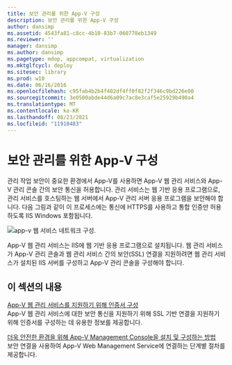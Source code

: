 ```yaml
---
title: 보안 관리를 위한 App-V 구성
description: 보안 관리를 위한 App-V 구성
author: dansimp
ms.assetid: 4543fa81-c8cc-4b10-83b7-060778eb1349
ms.reviewer: ''
manager: dansimp
ms.author: dansimp
ms.pagetype: mdop, appcompat, virtualization
ms.mktglfcycl: deploy
ms.sitesec: library
ms.prod: w10
ms.date: 06/16/2016
ms.openlocfilehash: c95fab4b2b4f402df4ff0f82f2f346c9bd226e00
ms.sourcegitcommit: 3e0500abde44d6a09c7ac8e3caf5e25929b490a4
ms.translationtype: MT
ms.contentlocale: ko-KR
ms.lasthandoff: 08/23/2021
ms.locfileid: "11910483"
---
```

# <a name="configuring-app-v-for-secure-administration"></a>보안 관리를 위한 App-V 구성


관리 작업 보안이 중요한 환경에서 App-V를 사용하면 App-V 웹 관리 서비스와 App-V 관리 콘솔 간의 보안 통신을 허용합니다. 관리 서비스는 웹 기반 응용 프로그램으로, 관리 서비스를 호스팅하는 웹 서버에서 App-V 관리 서버 응용 프로그램을 보안해야 합니다. 다음 그림과 같이 이 프로세스에는 통신에 HTTPS를 사용하고 통합 인증만 허용하도록 IIS Windows 포함됩니다.

![app-v 웹 서비스 네트워크 구성.](images/appvmgmtwebservice.gif)

App-V 웹 관리 서비스는 IIS에 웹 기반 응용 프로그램으로 설치됩니다. 웹 관리 서비스가 App-V 관리 콘솔과 웹 관리 서비스 간의 보안(SSL) 연결을 지원하려면 웹 관리 서비스가 설치된 IIS 서버를 구성하고 App-V 관리 콘솔을 구성해야 합니다.

## <a name="in-this-section"></a>이 섹션의 내용


<a href="" id="configuring-certificates-to-support-the-app-v-web-management-service"></a>[App-V 웹 관리 서비스를 지원하기 위해 인증서 구성](configuring-certificates-to-support-the-app-v-web-management-service.md)  
App-V 웹 관리 서비스에 대한 보안 통신을 지원하기 위해 SSL 기반 연결을 지원하기 위해 인증서를 구성하는 데 유용한 정보를 제공합니다.

<a href="" id="how-to-install-and-configure-the-app-v-management-console-for-a-more-secure-environment"></a>[더욱 안전한 환경을 위해 App-V Management Console을 설치 및 구성하는 방법](how-to-install-and-configure-the-app-v-management-console-for-a-more-secure-environment.md)  
보안 연결을 사용하여 App-V Web Management Service에 연결하는 단계별 절차를 제공합니다.

 

 






